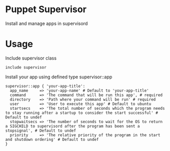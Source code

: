 Puppet Supervisor
=================

Install and manage apps in supervisord


Usage
=================

Include supervisor class
```puppet
include supervisor
```

Install your app using defined type supervisor::app

```puppet
supervisor::app { 'your-app-title':
  app_name     => 'your-app-name' # Default to 'your-app-title'
  command      => 'The command that will be run this app', # required
  directory    => 'Path where your command will be run' # required
  user         => 'User to execute this app' # Default to ubuntu
  startsecs    => 'The total number of seconds which the program needs to stay running after a startup to consider the start successful' # Default to undef
  stopwaitsecs => 'The number of seconds to wait for the OS to return a SIGCHILD to supervisord after the program has been sent a stopsignal', # Default to undef
  priority     => 'The relative priority of the program in the start and shutdown ordering' # Default to undef
}
```
